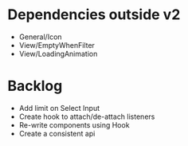 # Dependencies outside v2

- General/Icon
- View/EmptyWhenFilter
- View/LoadingAnimation

# Backlog

- Add limit on Select Input
- Create hook to attach/de-attach listeners
- Re-write components using Hook
- Create a consistent api
